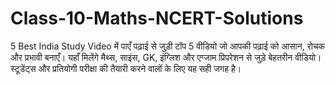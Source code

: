 # Class-10-Maths-NCERT-Solutions
5 Best India Study Video में पाएँ पढ़ाई से जुड़ी टॉप 5 वीडियो जो आपकी पढ़ाई को आसान, रोचक और प्रभावी बनाएँ। यहाँ मिलेंगे मैथ्स, साइंस, GK, इंग्लिश और एग्जाम प्रिपरेशन से जुड़े बेहतरीन वीडियो। स्टूडेंट्स और प्रतियोगी परीक्षा की तैयारी करने वालों के लिए यह सही जगह है।
